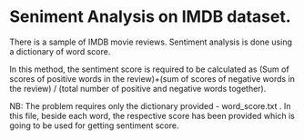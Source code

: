 # Seniment Analysis on IMDB dataset.

There is a sample of IMDB movie reviews. Sentiment analysis is done using a dictionary of word score. 

In this method, the sentiment score is required to be calculated as (Sum of scores of positive words in the review)+(sum of scores
of negative words in the review) / (total number of positive and negative words together). 

NB: The problem requires only the dictionary provided - word_score.txt . In this file, beside each word, the respective score has been provided which is going to be used for getting sentiment
score.
